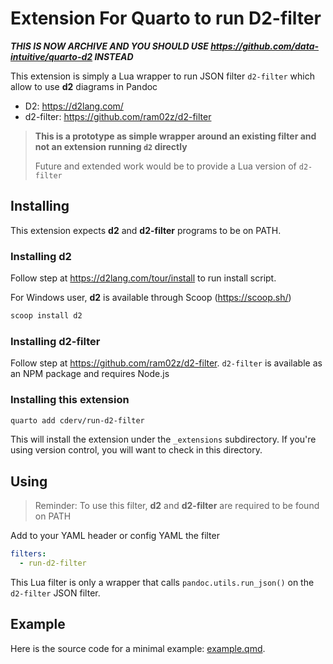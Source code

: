 # Extension For Quarto to run D2-filter

***THIS IS NOW ARCHIVE AND YOU SHOULD USE https://github.com/data-intuitive/quarto-d2 INSTEAD***

This extension is simply a Lua wrapper to run JSON filter `d2-filter` which allow to use **d2** diagrams in Pandoc

- D2: https://d2lang.com/
- d2-filter: https://github.com/ram02z/d2-filter

> **This is a prototype as simple wrapper around an existing filter and not an extension running `d2` directly**
>
> Future and extended work would be to provide a Lua version of `d2-filter`

## Installing

This extension expects **d2** and **d2-filter** programs to be on PATH. 

### Installing d2

Follow step at <https://d2lang.com/tour/install> to run install script. 

For Windows user, **d2** is available through Scoop (https://scoop.sh/)

```powershell
scoop install d2
```

### Installing d2-filter

Follow step at <https://github.com/ram02z/d2-filter>. `d2-filter` is available as an NPM package and requires Node.js

### Installing this extension

```bash
quarto add cderv/run-d2-filter
```
This will install the extension under the `_extensions` subdirectory.
If you're using version control, you will want to check in this directory.

## Using

> Reminder: To use this filter, **d2** and **d2-filter** are required to be found on PATH

Add to your YAML header or config YAML the filter

```yaml
filters:
  - run-d2-filter
```

This Lua filter is only a wrapper that calls `pandoc.utils.run_json()` on the `d2-filter` JSON filter.

## Example

Here is the source code for a minimal example: [example.qmd](example.qmd).


